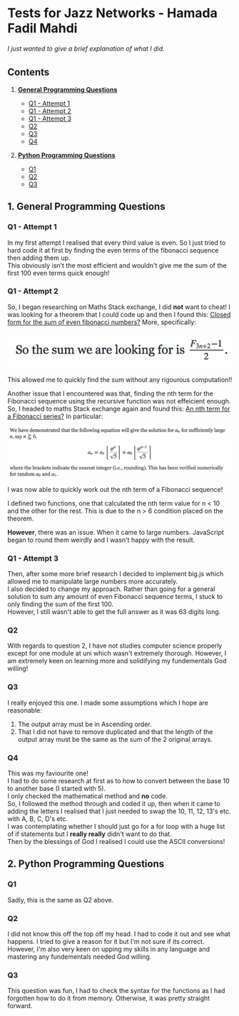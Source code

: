 # Tests for Jazz Networks - Hamada Fadil Mahdi
###### I just wanted to give a brief explanation of what I did.
## Contents

1. [__General Programming Questions__](#t1)
   * [Q1 - Attempt 1](#gq1-a1)
   * [Q1 - Attempt 2](#gq1-a2)
   * [Q1 - Attempt 3](#gq1-a3)
   * [Q2](#gq2)
   * [Q3](#gq3)
   * [Q4](#gq4)
   
2. [__Python Programming Questions__](#t2)
   * [Q1](#pq1)
   * [Q2](#pq2)
   * [Q3](#pq3)
    





## <a name="t1"> __1. General Programming Questions__</a>

### <a name="gq1-a1"> Q1 - Attempt 1</a>
   In my first attempt I realised that every third value is even.
   So I just tried to hard code it at first by finding the even terms of the fibonacci sequence then adding them up.  
   This obviously isn't the most efficient and wouldn't give me the sum of the first 100 even terms quick enough!
### <a name="gq1-a2"> Q1 - Attempt 2</a>
   So, I began researching on Maths Stack exchange, I did __not__ want to cheat! I was looking for a theorem that I could code up and then I found this: [Closed form for the sum of even fibonacci numbers?](https://math.stackexchange.com/questions/323058/closed-form-for-the-sum-of-even-fibonacci-numbers?utm_medium=organic&utm_source=google_rich_qa&utm_campaign=google_rich_qa) More, specifically:   
   
![alt text](https://github.com/HamadaFMahdi/Tests/blob/master/Screen%20Shot%202018-05-15%20at%2001.31.58.png?raw=true)
   
   This allowed me to quickly find the sum without any rigourous computation!!   
   
   Another issue that I encountered was that, finding the nth term for the Fibonacci sequence using the recursive function was not effeicient enough. So, I headed to maths Stack exchange again and found this: [An nth term for a Fibonacci series?](https://math.stackexchange.com/questions/2293750/an-nth-term-for-a-fibonacci-series) In particular:   
   
![alt text](https://github.com/HamadaFMahdi/Tests/blob/master/Screen%20Shot%202018-05-15%20at%2004.53.36.png?raw=true)

   I was now able to quickly work out the nth term of a Fibonacci sequence!  
   
   I defined two functions, one that calculated the nth term value for n < 10 and the other for the rest. This is due to the n > 6 condition placed on the theorem.  
   
   __However__, there was an issue. When it came to large numbers. JavaScript began to round them weirdly and I wasn't happy with the result.
### <a name="gq1-a3"> Q1 - Attempt 3</a>
   Then, after some more brief research I decided to implement big.js which allowed me to manipulate large numbers more accurately.  
   I also decided to change my approach. Rather than going for a general solution to sum any amount of even Fibonacci sequence terms, I stuck to only finding the sum of the first 100.  
   However, I still wasn't able to get the full answer as it was 63 digits long. 
### <a name="gq2"> Q2</a>
   With regards to question 2, I have not studies computer science properly except for one module at uni which wasn't extremely thorough. However, I am extremely keen on learning more and solidifying my fundementals God willing!
### <a name="gq3"> Q3</a>
   I really enjoyed this one. I made some assumptions which I hope are reasonable:  
1. The output array must be in Ascending order.
2. That I did not have to remove duplicated and that the length of the output array must be the same as the sum of the 2 original arrays.
### <a name="gq4"> Q4</a>
   This was my faviourite one!   
   I had to do some research at first as to how to convert between the base 10 to another base (I started with 5).  
   I only checked the mathematical method and __no__ code.  
   So, I followed the method through and coded it up, then when it came to adding the letters I realised that I just needed to swap the 10, 11, 12, 13's etc. with A, B, C, D's etc.  
   I was contemplating whether I should just go for a for loop with a huge list of if statements but I __really really__ didn't want to do that.  
   Then by the blessings of God I realised I could use the ASCII conversions!
## <a name="t2"> __2. Python Programming Questions__</a>

### <a name="pq1"> Q1</a>
   Sadly, this is the same as Q2 above.
### <a name="pq2"> Q2</a>
   I did not know this off the top off my head. I had to code it out and see what happens. I tried to give a reason for it but I'm not sure if its correct.  
   However, I'm also very keen on upping my skills in any language and mastering any fundementals needed God willing.
### <a name="pq3"> Q3</a>
   This question was fun, I had to check the syntax for the functions as I had forgotten how to do it from memory. Otherwise, it was pretty straight forward. 













